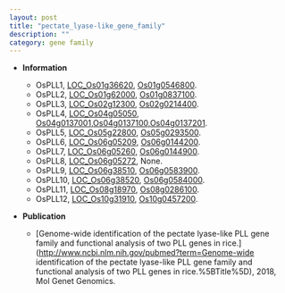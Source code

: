 ```yaml
---
layout: post
title: "pectate_lyase-like_gene_family"
description: ""
category: gene family
---
```


* **Information**  
    + OsPLL1, [LOC_Os01g36620](http://rice.uga.edu/cgi-bin/ORF_infopage.cgi?orf=LOC_Os01g36620), [Os01g0546800](https://rapdb.dna.affrc.go.jp/locus/?name=Os01g0546800).
    + OsPLL2, [LOC_Os01g62000](http://rice.uga.edu/cgi-bin/ORF_infopage.cgi?orf=LOC_Os01g62000), [Os01g0837100](https://rapdb.dna.affrc.go.jp/locus/?name=Os01g0837100).
    + OsPLL3, [LOC_Os02g12300](http://rice.uga.edu/cgi-bin/ORF_infopage.cgi?orf=LOC_Os02g12300), [Os02g0214400](https://rapdb.dna.affrc.go.jp/locus/?name=Os02g0214400).
    + OsPLL4, [LOC_Os04g05050](http://rice.uga.edu/cgi-bin/ORF_infopage.cgi?orf=LOC_Os04g05050), [Os04g0137001](https://rapdb.dna.affrc.go.jp/locus/?name=Os04g0137001),[Os04g0137100](https://rapdb.dna.affrc.go.jp/locus/?name=Os04g0137100),[Os04g0137201](https://rapdb.dna.affrc.go.jp/locus/?name=Os04g0137201).
    + OsPLL5, [LOC_Os05g22800](http://rice.uga.edu/cgi-bin/ORF_infopage.cgi?orf=LOC_Os05g22800), [Os05g0293500](https://rapdb.dna.affrc.go.jp/locus/?name=Os05g0293500).
    + OsPLL6, [LOC_Os06g05209](http://rice.uga.edu/cgi-bin/ORF_infopage.cgi?orf=LOC_Os06g05209), [Os06g0144200](https://rapdb.dna.affrc.go.jp/locus/?name=Os06g0144200).
    + OsPLL7, [LOC_Os06g05260](http://rice.uga.edu/cgi-bin/ORF_infopage.cgi?orf=LOC_Os06g05260), [Os06g0144900](https://rapdb.dna.affrc.go.jp/locus/?name=Os06g0144900).
    + OsPLL8, [LOC_Os06g05272](http://rice.uga.edu/cgi-bin/ORF_infopage.cgi?orf=LOC_Os06g05272), None.
    + OsPLL9, [LOC_Os06g38510](http://rice.uga.edu/cgi-bin/ORF_infopage.cgi?orf=LOC_Os06g38510), [Os06g0583900](https://rapdb.dna.affrc.go.jp/locus/?name=Os06g0583900).
    + OsPLL10, [LOC_Os06g38520](http://rice.uga.edu/cgi-bin/ORF_infopage.cgi?orf=LOC_Os06g38520), [Os06g0584000](https://rapdb.dna.affrc.go.jp/locus/?name=Os06g0584000).
    + OsPLL11, [LOC_Os08g18970](http://rice.uga.edu/cgi-bin/ORF_infopage.cgi?orf=LOC_Os08g18970), [Os08g0286100](https://rapdb.dna.affrc.go.jp/locus/?name=Os08g0286100).
    + OsPLL12, [LOC_Os10g31910](http://rice.uga.edu/cgi-bin/ORF_infopage.cgi?orf=LOC_Os10g31910), [Os10g0457200](https://rapdb.dna.affrc.go.jp/locus/?name=Os10g0457200).

* **Publication**  
    + [Genome-wide identification of the pectate lyase-like PLL gene family and functional analysis of two PLL genes in rice.](http://www.ncbi.nlm.nih.gov/pubmed?term=Genome-wide identification of the pectate lyase-like PLL gene family and functional analysis of two PLL genes in rice.%5BTitle%5D), 2018, Mol Genet Genomics.


